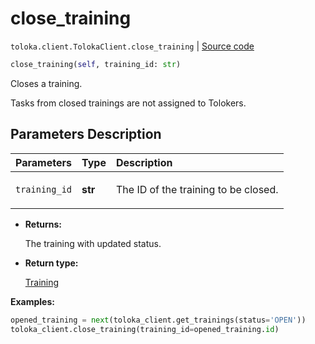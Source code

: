 # close_training
`toloka.client.TolokaClient.close_training` | [Source code](https://github.com/Toloka/toloka-kit/blob/v1.2.0/src/client/__init__.py#L1853)

```python
close_training(self, training_id: str)
```

Closes a training.


Tasks from closed trainings are not assigned to Tolokers.

## Parameters Description

| Parameters | Type | Description |
| :----------| :----| :-----------|
`training_id`|**str**|<p>The ID of the training to be closed.</p>

* **Returns:**

  The training with updated status.

* **Return type:**

  [Training](toloka.client.training.Training.md)

**Examples:**


```python
opened_training = next(toloka_client.get_trainings(status='OPEN'))
toloka_client.close_training(training_id=opened_training.id)
```
